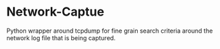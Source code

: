 # Network-Captue
Python wrapper around tcpdump for fine grain search criteria around the network log file that is being captured.
